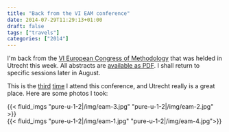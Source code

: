 ```yaml
---
title: "Back from the VI EAM conference"
date: 2014-07-29T11:29:13+01:00
draft: false
tags: ["travels"]
categories: ["2014"]
---
```


I'm back from the [VI European Congress of Methodology](http://eam2014.fss.uu.nl) that was helded in Utrecht this week. All abstracts are [available as PDF](http://eam2014.fss.uu.nl/files/2012/06/Abstracts.pdf). I shall return to specific sessions later in August.

This is the [third](/post/back-from-the-iv-eam-conference) [time](/post/notes-on-the-ecm-2012-conference) I attend this conference, and Utrecht really is a great place. Here are some photos I took:

{{< fluid_imgs
  "pure-u-1-2|/img/eam-3.jpg"
  "pure-u-1-2|/img/eam-2.jpg" >}}
<br>
{{< fluid_imgs
  "pure-u-1-2|/img/eam-1.jpg"
  "pure-u-1-2|/img/eam-4.jpg">}}
